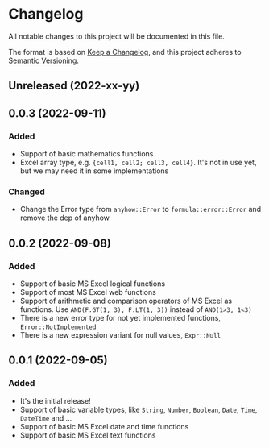 # Changelog
All notable changes to this project will be documented in this file.

The format is based on [Keep a Changelog](https://keepachangelog.com/en/1.0.0/),
and this project adheres to [Semantic Versioning](https://semver.org/spec/v2.0.0.html).

## Unreleased (2022-xx-yy)

## 0.0.3 (2022-09-11)

### Added

- Support of basic mathematics functions
- Excel array type, e.g. `{cell1, cell2; cell3, cell4}`. It's not in use yet, but we may need it in some implementations

### Changed

- Change the Error type from `anyhow::Error` to `formula::error::Error` and remove the dep of anyhow

## 0.0.2 (2022-09-08)

### Added

- Support of basic MS Excel logical functions
- Support of most MS Excel web functions
- Support of arithmetic and comparison operators of MS Excel as functions. Use `AND(F.GT(1, 3), F.LT(1, 3))` instead of `AND(1>3, 1<3)`
- There is a new error type for not yet implemented functions, `Error::NotImplemented`
- There is a new expression variant for null values, `Expr::Null`

## 0.0.1 (2022-09-05)

### Added

- It's the initial release!
- Support of basic variable types, like `String`, `Number`, `Boolean`, `Date`, `Time`, `DateTime` and ...
- Support of basic MS Excel date and time functions
- Support of basic MS Excel text functions
